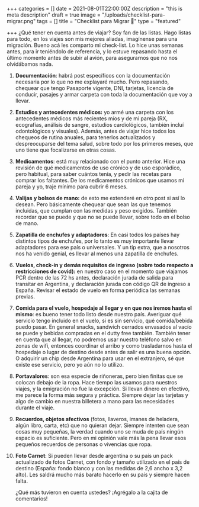 +++
categories = []
date = 2021-08-01T22:00:00Z
description = "this is meta description"
draft = true
image = "/uploads/checklist-para-migrar.png"
tags = []
title = "Checklist para Migrar 🎒"
type = "featured"

+++
¿Qué tener en cuenta antes de viajar? Soy fan de las listas. Hago listas para todo, en los viajes son mis mejores aliadas, imagínense para una migración. Bueno acá les comparto mi check-list. Lo hice unas semanas antes, para ir teniéndolo de referencia, y lo estuve repasando hasta el último momento antes de subir al avión, para asegurarnos que no nos olvidábamos nada.

 1. **Documentación**: habrá post específicos con la documentación necesaria por lo que no me explayaré mucho. Pero repasando, chequear que tengo Pasaporte vigente, DNI, tarjetas, licencia de conducir, pasajes y armar carpeta con toda la documentación que voy a llevar.
 2. **Estudios y antecedentes médicos:** yo armé una carpeta con los antecedentes médicos más recientes míos y de mi pareja (RX, ecografías, análisis de sangre, estudios cardiológicos, también incluí odontológicos y visuales). Además, antes de viajar hice todos los chequeos de rutina anuales, para tenerlos actualizados y despreocuparse del tema salud, sobre todo por los primeros meses, que uno tiene que focalizarse en otras cosas.
 3. **Medicamentos**: está muy relacionado con el punto anterior. Hice una revisión de qué medicamentos de uso crónico y de uso esporádico, pero habitual, para saber cuántos tenía, y pedir las recetas para comprar los faltantes. De los medicamentos crónicos que usamos mi pareja y yo, traje mínimo para cubrir 6 meses.
 4. **Valijas** **y bolsos de mano:** de esto me extenderé en otro post si así lo desean. Pero básicamente chequear que sean las que tenemos incluidas, que cumplan con las medidas y peso exigidos. También recordar que se puede y que no se puede llevar, sobre todo en el bolso de mano.
 5. **Zapatilla de enchufes y adaptadores**: En casi todos los países hay distintos tipos de enchufes, por lo tanto es muy importante llevar adaptadores para ese país o universales. Y un tip extra, que a nosotros nos ha venido genial, es llevar al menos una zapatilla de enchufes.
 6. **Vuelos, check-in y demás requisitos de ingreso (sobre todo respecto a restricciones de covid):** en nuestro caso en el momento que viajamos PCR dentro de las 72 hs antes, declaración jurada de salida para transitar en Argentina, y declaración jurada con código QR de ingreso a España. Revisar el estado de vuelo en forma periódica las semanas previas.
 7. **Comida para el vuelo, hospedaje al llegar y en que nos iremos hasta el mismo**: es bueno tener todo listo desde nuestro país. Averiguar qué servicio tengo incluido en el vuelo, si es sin servicio, qué comida/bebida puedo pasar. En general snacks, sandwich cerrados envasados al vacío se puede y bebidas compradas en el dutty free también. También tener en cuenta que al llegar, no podremos usar nuestro teléfono salvo en zonas de wifi, entonces coordinar el arribo y como trasladarnos hasta el hospedaje o lugar de destino desde antes de salir es una buena opción. O adquirir un chip desde Argentina para usar en el extranjero, sé que existe ese servicio, pero yo aún no lo utilizo.
 8. **Portavalores**: son esa especie de riñoneras, pero bien finitas que se colocan debajo de la ropa. Hace tiempo las usamos para nuestros viajes, y la emigración no fue la excepción. Si llevan dinero en efectivo, me parece la forma más segura y práctica. Siempre dejar las tarjetas y algo de cambio en nuestra billetera a mano para las necesidades durante el viaje.
 9. **Recuerdos, objetos afectivos** (fotos, llaveros, imanes de heladera, algún libro, carta, etc) que no quieran dejar. Siempre intenten que sean cosas muy pequeñas, la verdad cuando uno se muda de país ningún espacio es suficiente. Pero en mi opinión vale más la pena llevar esos pequeños recuerdos de personas o vivencias que ropa.
10. **Foto Carnet**: Si pueden llevar desde argentina o su país un pack actualizado de fotos Carnet, con fondo y tamaño utilizado en el país de destino (España: fondo blanco y con las medidas de 2,6 ancho x 3,2 alto). Les saldrá mucho más barato hacerlo en su país y siempre hacen falta.

    ¿Qué más tuvieron en cuenta ustedes? ¡Agrégalo a la cajita de comentarios!